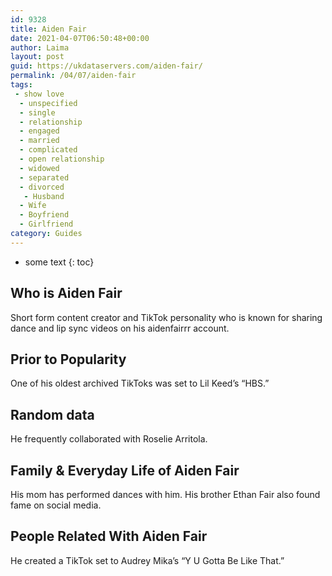 ```yaml
---
id: 9328
title: Aiden Fair
date: 2021-04-07T06:50:48+00:00
author: Laima
layout: post
guid: https://ukdataservers.com/aiden-fair/
permalink: /04/07/aiden-fair
tags:
 - show love
  - unspecified
  - single
  - relationship
  - engaged
  - married
  - complicated
  - open relationship
  - widowed
  - separated
  - divorced
   - Husband
  - Wife
  - Boyfriend
  - Girlfriend
category: Guides
---
```


* some text
{: toc}


## Who is Aiden Fair
                  
                  
                  
Short form content creator and TikTok personality who is known for sharing dance and lip sync videos on his aidenfairrr account. 
                  
              
            
              
            
                
                
                
## Prior to Popularity
                  
                  
                  
One of his oldest archived TikToks was set to Lil Keed&#8217;s &#8220;HBS.&#8221;
                  
              
            
              
            
                
                
                
## Random data
                  
                  
                  
He frequently collaborated with Roselie Arritola. 
                  
              
            
              
            
                
                
                
## Family & Everyday Life of Aiden Fair
                  
                  
                  
His mom has performed dances with him. His brother Ethan Fair also found fame on social media. 
                  
              
            
              
            
                
                
                
## People Related With Aiden Fair
                  
                  
                  
He created a TikTok set to Audrey Mika&#8217;s &#8220;Y U Gotta Be Like That.&#8221; 
                  
              
            
              
            
                
              
            
              
              
            
            
              
            
          
          
          